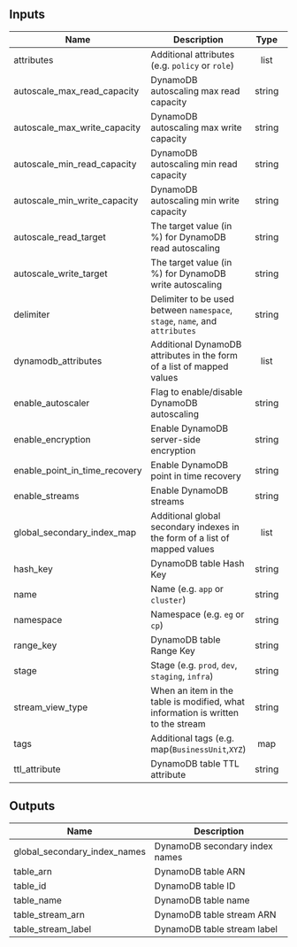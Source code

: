 
## Inputs

| Name | Description | Type | Default | Required |
|------|-------------|:----:|:-----:|:-----:|
| attributes | Additional attributes (e.g. `policy` or `role`) | list | `<list>` | no |
| autoscale_max_read_capacity | DynamoDB autoscaling max read capacity | string | `20` | no |
| autoscale_max_write_capacity | DynamoDB autoscaling max write capacity | string | `20` | no |
| autoscale_min_read_capacity | DynamoDB autoscaling min read capacity | string | `5` | no |
| autoscale_min_write_capacity | DynamoDB autoscaling min write capacity | string | `5` | no |
| autoscale_read_target | The target value (in %) for DynamoDB read autoscaling | string | `50` | no |
| autoscale_write_target | The target value (in %) for DynamoDB write autoscaling | string | `50` | no |
| delimiter | Delimiter to be used between `namespace`, `stage`, `name`, and `attributes` | string | `-` | no |
| dynamodb_attributes | Additional DynamoDB attributes in the form of a list of mapped values | list | `<list>` | no |
| enable_autoscaler | Flag to enable/disable DynamoDB autoscaling | string | `true` | no |
| enable_encryption | Enable DynamoDB server-side encryption | string | `true` | no |
| enable_point_in_time_recovery | Enable DynamoDB point in time recovery | string | `true` | no |
| enable_streams | Enable DynamoDB streams | string | `false` | no |
| global_secondary_index_map | Additional global secondary indexes in the form of a list of mapped values | list | `<list>` | no |
| hash_key | DynamoDB table Hash Key | string | - | yes |
| name | Name  (e.g. `app` or `cluster`) | string | - | yes |
| namespace | Namespace (e.g. `eg` or `cp`) | string | - | yes |
| range_key | DynamoDB table Range Key | string | `` | no |
| stage | Stage (e.g. `prod`, `dev`, `staging`, `infra`) | string | - | yes |
| stream_view_type | When an item in the table is modified, what information is written to the stream | string | `` | no |
| tags | Additional tags (e.g. map(`BusinessUnit`,`XYZ`) | map | `<map>` | no |
| ttl_attribute | DynamoDB table TTL attribute | string | `Expires` | no |

## Outputs

| Name | Description |
|------|-------------|
| global_secondary_index_names | DynamoDB secondary index names |
| table_arn | DynamoDB table ARN |
| table_id | DynamoDB table ID |
| table_name | DynamoDB table name |
| table_stream_arn | DynamoDB table stream ARN |
| table_stream_label | DynamoDB table stream label |

